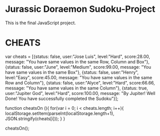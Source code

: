 # Jurassic Doraemon Sudoku-Project
This is the final JavaScript project.


# CHEATS

var cheats = [{status: false, user:"Jose Luis", level:"Hard", score:28.00, message: "You have same values in the same Row, Column and Box"},
{status: false, user:"June", level:"Medium", score:99.00, message: "You have same values in the same Box"},
{status: false, user:"Henry", level:"Easy", score:45.00, message: "You have same values in the same Row and Column"},
{status: false, user:"Alyce", level:"Hard", score:66.66, message: "You have same values in the same Column"},
{status: true, user:"Jupiter God", level:"Hard", score:100.00, message: "By Jupiter! Well Done! You have successfully completed the Sudoku"}];

function cheatsOn (){
  for(var i = 0; i < cheats.length; i++){
    localStorage.setItem(parseInt(localStorage.length+1), JSON.stringify(cheats[i]));
  }
}

cheatsOn();
